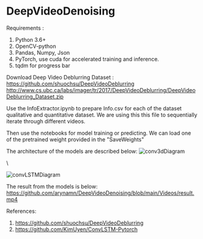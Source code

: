 # DeepVideoDenoising

Requirements : 
1. Python 3.6+
2. OpenCV-python
3. Pandas, Numpy, Json
4. PyTorch, use cuda for accelerated training and inference.
5. tqdm for progress bar


Download Deep Video Deblurring Dataset : https://github.com/shuochsu/DeepVideoDeblurring
http://www.cs.ubc.ca/labs/imager/tr/2017/DeepVideoDeblurring/DeepVideoDeblurring_Dataset.zip

Use the InfoExtractor.ipynb to prepare Info.csv for each of the dataset qualitative and quantitative dataset.
We are using this this file to sequentially iterate through different videos.

Then use the notebooks for model training or predicting.
We can load one of the pretrained weight provided in the "SaveWeights"

The architecture of the models are described below:
![conv3dDiagram](https://user-images.githubusercontent.com/83718299/164873169-d811294f-3d1a-4001-afa2-338ab7276d3c.jpg)

\\

![convLSTMDiagram](https://user-images.githubusercontent.com/83718299/164873173-55c08cc1-1647-4558-a839-8ce9b1020b29.jpg)

The result from the models is below:
https://github.com/arynamn/DeepVideoDenoising/blob/main/Videos/result.mp4

References:
1. https://github.com/shuochsu/DeepVideoDeblurring
2. https://github.com/KimUyen/ConvLSTM-Pytorch
